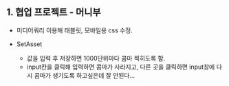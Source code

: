 ## 1. 협업 프로젝트 - 머니부
- 미디어쿼리 이용해 태블릿, 모바일용 css 수정.

- SetAsset
  - 값을 입력 후 저장하면 1000단위마다 콤마 찍히도록 함.
  - input칸을 클릭해 입력하면 콤마가 사라지고, 다른 곳을 클릭하면 input창에 다시 콤마가 생기도록 하고싶은데 잘 안된다...
